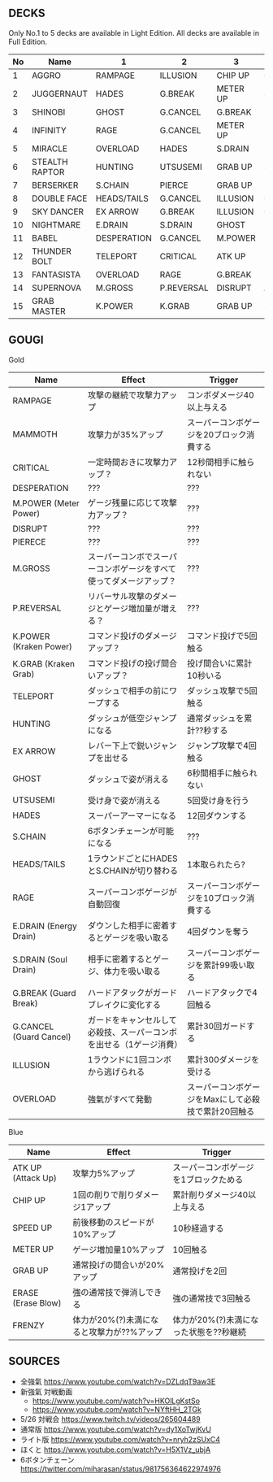 ## DECKS

Only No.1 to 5 decks are available in Light Edition. All decks are available in Full Edition.

|No|Name|1|2|3|4|5|
|--|----|-|-|-|-|-|
|1|AGGRO|RAMPAGE|ILLUSION|CHIP UP|GRAB UP|ERASE|
|2|JUGGERNAUT|HADES|G.BREAK|METER UP|SPEED UP|ATK UP|
|3|SHINOBI|GHOST|G.CANCEL|G.BREAK|SPEED UP|ATK UP|
|4|INFINITY|RAGE|G.CANCEL|METER UP|METER UP|METER UP|
|5|MIRACLE|OVERLOAD|HADES|S.DRAIN|UTSUSEMI|MAMMOTH|
|6|STEALTH RAPTOR|HUNTING|UTSUSEMI|GRAB UP|SPEED UP|SPEED UP|
|7|BERSERKER|S.CHAIN|PIERCE|GRAB UP|METER UP|ERASE|
|8|DOUBLE FACE|HEADS/TAILS|G.CANCEL|ILLUSION|GRAB UP|SPEED UP|
|9|SKY DANCER|EX ARROW|G.BREAK|ILLUSION|CHIP UP|FRENZY|
|10|NIGHTMARE|E.DRAIN|S.DRAIN|GHOST|SPEED UP|SPEED UP|
|11|BABEL|DESPERATION|G.CANCEL|M.POWER|METER UP|METER UP|
|12|THUNDER BOLT|TELEPORT|CRITICAL|ATK UP|METER UP|FRENZY|
|13|FANTASISTA|OVERLOAD|RAGE|G.BREAK|DISRUPT|M.POWER|
|14|SUPERNOVA|M.GROSS|P.REVERSAL|DISRUPT|ATK UP|METER UP|
|15|GRAB MASTER|K.POWER|K.GRAB|GRAB UP|SPEED UP|ERASE|


## GOUGI

Gold

|Name|Effect|Trigger|
|----|------|-------|
|RAMPAGE|攻撃の継続で攻撃力アップ|コンボダメージ40以上与える|
|MAMMOTH|攻撃力が35%アップ|スーパーコンボゲージを20ブロック消費する|
|CRITICAL|一定時間おきに攻撃力アップ？|12秒間相手に触られない|
|DESPERATION|???|???|
|M.POWER (Meter Power)|ゲージ残量に応じて攻撃力アップ？|???|
|DISRUPT|???|???|
|PIERECE|???|???|
|M.GROSS|スーパーコンボでスーパーコンボゲージをすべて使ってダメージアップ？|???|
|P.REVERSAL|リバーサル攻撃のダメージとゲージ増加量が増える？|???|
|K.POWER (Kraken Power)|コマンド投げのダメージアップ？|コマンド投げで5回触る|
|K.GRAB (Kraken Grab)|コマンド投げの投げ間合いアップ？|投げ間合いに累計10秒いる|
|TELEPORT|ダッシュで相手の前にワープする|ダッシュ攻撃で5回触る|
|HUNTING|ダッシュが低空ジャンプになる|通常ダッシュを累計??秒する|
|EX ARROW|レバー下上で鋭いジャンプを出せる|ジャンプ攻撃で4回触る|
|GHOST|ダッシュで姿が消える|6秒間相手に触られない|
|UTSUSEMI|受け身で姿が消える|5回受け身を行う|
|HADES|スーパーアーマーになる|12回ダウンする|
|S.CHAIN|6ボタンチェーンが可能になる|???|
|HEADS/TAILS|1ラウンドごとにHADESとS.CHAINが切り替わる|1本取られたら?|
|RAGE|スーパーコンボゲージが自動回復|スーパーコンボゲージを10ブロック消費する|
|E.DRAIN (Energy Drain)|ダウンした相手に密着するとゲージを吸い取る|4回ダウンを奪う|
|S.DRAIN (Soul Drain)|相手に密着するとゲージ、体力を吸い取る|スーパーコンボゲージを累計99吸い取る|
|G.BREAK (Guard Break)|ハードアタックがガードブレイクに変化する|ハードアタックで4回触る|
|G.CANCEL (Guard Cancel)|ガードをキャンセルして必殺技、スーパーコンボを出せる（1ゲージ消費）|累計30回ガードする|
|ILLUSION|1ラウンドに1回コンボから逃げられる|累計300ダメージを受ける|
|OVERLOAD|強氣がすべて発動|スーパーコンボゲージをMaxにして必殺技で累計20回触る|

Blue

|Name|Effect|Trigger|
|----|------|-------|
|ATK UP (Attack Up)|攻撃力5%アップ|スーパーコンボゲージを1ブロックためる|
|CHIP UP|1回の削りで削りダメージ1アップ|累計削りダメージ40以上与える|
|SPEED UP|前後移動のスピードが10%アップ|10秒経過する|
|METER UP|ゲージ増加量10%アップ|10回触る|
|GRAB UP|通常投げの間合いが20%アップ|通常投げを2回|
|ERASE (Erase Blow)|強の通常技で弾消しできる|強の通常技で3回触る|
|FRENZY|体力が20%(?)未満になると攻撃力が??%アップ|体力が20%(?)未満になった状態を??秒継続|


## SOURCES

- 全強氣 https://www.youtube.com/watch?v=DZLdqT9aw3E
- 新強氣 対戦動画
  - https://www.youtube.com/watch?v=HKOlLgKstSo
  - https://www.youtube.com/watch?v=NYftHH_2TGk
- 5/26 対戦会 https://www.twitch.tv/videos/265604489
- 通常版 https://www.youtube.com/watch?v=dy1XoTwjKvU
- ライト版 https://www.youtube.com/watch?v=nryh2zSUxC4
- ほくと https://www.youtube.com/watch?v=H5X1Vz_ubjA
- 6ボタンチェーン https://twitter.com/miharasan/status/981756364622974976
